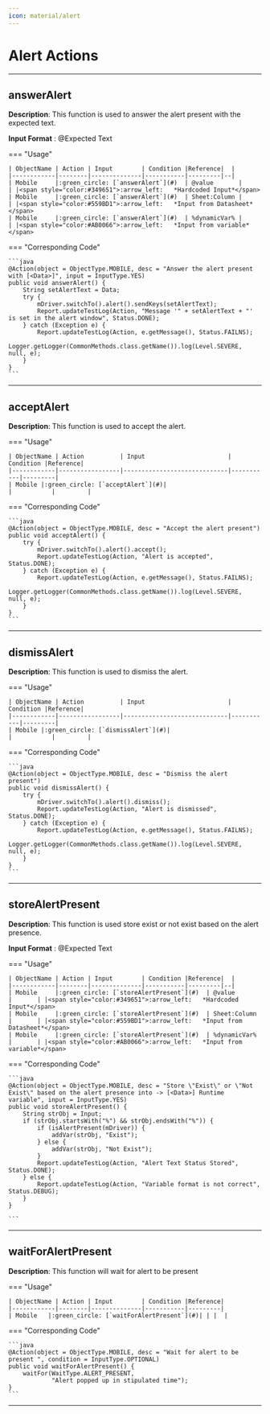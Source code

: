 ```yaml
---
icon: material/alert
---
```


# Alert Actions
------------------------

## **answerAlert**

**Description**: This function is used to answer the alert present with the expected text.

**Input Format** : @Expected Text

=== "Usage"

    | ObjectName | Action | Input        | Condition |Reference|  |
    |------------|--------|--------------|-----------|---------|--|
    | Mobile     |:green_circle: [`answerAlert`](#)  | @value       |       | |<span style="color:#349651">:arrow_left:   *Hardcoded Input*</span> 
    | Mobile     |:green_circle: [`answerAlert`](#)  | Sheet:Column |       | |<span style="color:#559BD1">:arrow_left:   *Input from Datasheet*</span>
    | Mobile     |:green_circle: [`answerAlert`](#)  | %dynamicVar% |       | |<span style="color:#AB0066">:arrow_left:   *Input from variable*</span>

=== "Corresponding Code"

    ```java
    @Action(object = ObjectType.MOBILE, desc = "Answer the alert present with [<Data>]", input = InputType.YES)
	public void answerAlert() {
		String setAlertText = Data;
		try {
			mDriver.switchTo().alert().sendKeys(setAlertText);
			Report.updateTestLog(Action, "Message '" + setAlertText + "' is set in the alert window", Status.DONE);
		} catch (Exception e) {
			Report.updateTestLog(Action, e.getMessage(), Status.FAILNS);
			Logger.getLogger(CommonMethods.class.getName()).log(Level.SEVERE, null, e);
		}
	}
    ```
----------------------
## **acceptAlert**

**Description**: This function is used to accept the alert.

=== "Usage"

    | ObjectName | Action          | Input                       | Condition |Reference|
    |------------|-----------------|-----------------------------|-----------|---------|
    | Mobile |:green_circle: [`acceptAlert`](#)|                             |           |         |

=== "Corresponding Code"

    ```java
    @Action(object = ObjectType.MOBILE, desc = "Accept the alert present")
	public void acceptAlert() {
		try {
			mDriver.switchTo().alert().accept();
			Report.updateTestLog(Action, "Alert is accepted", Status.DONE);
		} catch (Exception e) {
			Report.updateTestLog(Action, e.getMessage(), Status.FAILNS);
			Logger.getLogger(CommonMethods.class.getName()).log(Level.SEVERE, null, e);
		}
	}
    ```
----------------------
## **dismissAlert**

**Description**: This function is used to dismiss the alert.

=== "Usage"

    | ObjectName | Action          | Input                       | Condition |Reference|
    |------------|-----------------|-----------------------------|-----------|---------|
    | Mobile |:green_circle: [`dismissAlert`](#)|                             |           |         |

=== "Corresponding Code"

    ```java
    @Action(object = ObjectType.MOBILE, desc = "Dismiss the alert present")
	public void dismissAlert() {
		try {
			mDriver.switchTo().alert().dismiss();
			Report.updateTestLog(Action, "Alert is dismissed", Status.DONE);
		} catch (Exception e) {
			Report.updateTestLog(Action, e.getMessage(), Status.FAILNS);
			Logger.getLogger(CommonMethods.class.getName()).log(Level.SEVERE, null, e);
		}
	}
    ```
----------------------

## **storeAlertPresent**

**Description**: This function is used store exist or not exist based on the alert presence.

**Input Format** : @Expected Text

=== "Usage"

    | ObjectName | Action | Input        | Condition |Reference|  |
    |------------|--------|--------------|-----------|---------|--|
    | Mobile     |:green_circle: [`storeAlertPresent`](#)  | @value       |       | |<span style="color:#349651">:arrow_left:   *Hardcoded Input*</span> 
    | Mobile     |:green_circle: [`storeAlertPresent`](#)  | Sheet:Column |       | |<span style="color:#559BD1">:arrow_left:   *Input from Datasheet*</span>
    | Mobile     |:green_circle: [`storeAlertPresent`](#)  | %dynamicVar% |       | |<span style="color:#AB0066">:arrow_left:   *Input from variable*</span>

=== "Corresponding Code"

    ```java
    @Action(object = ObjectType.MOBILE, desc = "Store \"Exist\" or \"Not Exist\" based on the alert presence into -> [<Data>] Runtime variable", input = InputType.YES)
	public void storeAlertPresent() {
		String strObj = Input;
		if (strObj.startsWith("%") && strObj.endsWith("%")) {
			if (isAlertPresent(mDriver)) {
				addVar(strObj, "Exist");
			} else {
				addVar(strObj, "Not Exist");
			}
			Report.updateTestLog(Action, "Alert Text Status Stored", Status.DONE);
		} else {
			Report.updateTestLog(Action, "Variable format is not correct", Status.DEBUG);
		}
	}

    ```
----------------------------------
## **waitForAlertPresent**

**Description**: This function will wait for alert to be present

=== "Usage"

    | ObjectName | Action | Input        | Condition |Reference|
    |------------|--------|--------------|-----------|---------|
    | Mobile   |:green_circle: [`waitForAlertPresent`](#)| | |  |

=== "Corresponding Code"

    ```java
    @Action(object = ObjectType.MOBILE, desc = "Wait for alert to be present ", condition = InputType.OPTIONAL)
    public void waitForAlertPresent() {
        waitFor(WaitType.ALERT_PRESENT,
                "Alert popped up in stipulated time");
    }
    ```
----------------------

